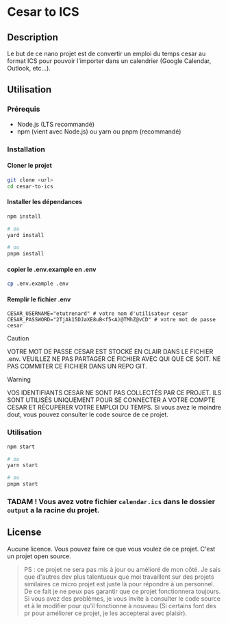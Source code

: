 # Cesar to ICS
## Description
Le but de ce nano projet est de convertir un emploi du temps cesar au format ICS pour pouvoir l'importer dans un calendrier (Google Calendar, Outlook, etc...).

## Utilisation

### Prérequis
- Node.js (LTS recommandé)
- npm (vient avec Node.js) ou yarn ou pnpm (recommandé)

### Installation

#### Cloner le projet
```bash
git clone <url>
cd cesar-to-ics
```

#### Installer les dépendances
```bash
npm install

# ou
yard install

# ou
pnpm install
```

#### copier le .env.example en .env
```bash
cp .env.example .env
```

#### Remplir le fichier .env
```env
CESAR_USERNAME="etutrenard" # votre nom d'utilisateur cesar
CESAR_PASSWORD="2TjAk15DJaXE8uB<f5<A)@TMhZ@vCD" # votre mot de passe cesar
```

> [!CAUTION]
> VOTRE MOT DE PASSE CESAR EST STOCKÉ EN CLAIR DANS LE FICHIER .env. VEUILLEZ NE PAS PARTAGER CE FICHIER AVEC QUI QUE CE SOIT.
> NE PAS COMMITER CE FICHIER DANS UN REPO GIT.

> [!WARNING]
> VOS IDENTIFIANTS CESAR NE SONT PAS COLLECTÉS PAR CE PROJET. ILS SONT UTILISÉS UNIQUEMENT POUR SE CONNECTER A VOTRE COMPTE CESAR ET RÉCUPÉRER VOTRE EMPLOI DU TEMPS. 
> Si vous avez le moindre dout, vous pouvez consulter le code source de ce projet.

### Utilisation
```bash
npm start

# ou
yarn start

# ou
pnpm start
```

### TADAM ! Vous avez votre fichier `calendar.ics` dans le dossier `output` a la racine du projet.


## License
Aucune licence. Vous pouvez faire ce que vous voulez de ce projet. C'est un projet open source.


> PS : ce projet ne sera pas mis à jour ou amélioré de mon côté. Je sais que d'autres dev plus talentueux que moi travaillent sur des projets similaires ce micro projet est juste là pour répondre à un personnel. De ce fait je ne peux pas garantir que ce projet fonctionnera toujours. Si vous avez des problèmes, je vous invite à consulter le code source et à le modifier pour qu'il fonctionne à nouveau (Si certains font des pr pour améliorer ce projet, je les accepterai avec plaisir).

